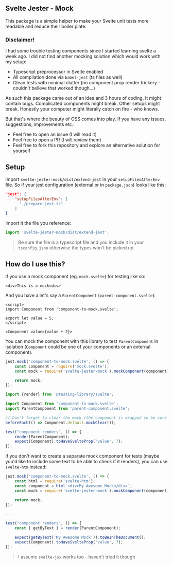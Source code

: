 ## Svelte Jester - Mock

This package is a simple helper to make your Svelte unit tests more readable and reduce their boiler plate.

### Disclaimer!

I had some trouble testing components since I started learning svelte a week ago. I did not find another mocking solution which would work with my setup:
- Typescript preprocessor in Svelte enabled
- All compilation done via `babel-jest` (ts files as well)
- Clean tests with minimal clutter (no component prop render trickery - couldn't believe that worked though...)

As such this package came out of an idea and 3 hours of coding. It might contain bugs. Complicated components might break. Other setups might break. Honestly your computer might literally catch on fire - who knows.

But that's where the beauty of OSS comes into play. If you have any issues, suggestions, improvements etc.:
- Feel free to open an issue (I will read it)
- Feel free to open a PR (I will review them)
- Feel free to fork this repository and explore an alternative solution for yourself

## Setup
Import `svelte-jester-mock/dist/extend-jest` in your `setupFilesAfterEnv` file. So if your jest configuration (external or in `package.json`) looks like this:
```json
"jest": {
    "setupFilesAfterEnv": [
      "./prepare-jest.ts"
    ]
}
```

Import it the file you reference:
```typescript
import 'svelte-jester-mock/dist/extend-jest';
```

> Be sure the file is a typescript file and you include it in your `tsconfig.json` otherwise the types won't be picked up

## How do I use this?
If you use a mock component (eg. `mock.svelte`) for testing like so:
```svelte
<div>This is a mock<div>
```

And you have a let's say a `ParentComponent` (`parent-component.svelte`):
```svelte
<script>
import Component from 'component-to-mock.svelte';

export let value = 5;
</script>

<Component value={value + 2}>
```

You can mock the component with this library to test `ParentComponent` in isolation (`Component` could be one of your components or an external component).

```typescript
jest.mock('component-to-mock.svelte', () => {
    const component = require('mock.svelte');
    const mock = require('svelte-jester-mock').mockComponent(component);

    return mock;
});

import {render} from '@testing-library/svelte';

import Component from 'component-to-mock.svelte';
import ParentComponent from 'parent-component.svelte';

// Don't forget to clear the mock (the component is wrapped so be sure to type Component.default to access any mock information)
beforeEach(() => Component.default.mockClear());

test("component renders", () => {
    render(ParentComponent);
    expect(Component).toHaveSvelteProp('value', 7);
});
```

If you don't want to create a separate mock component for tests (maybe you'd like to include some text to be able to check if it renders), you can use `svelte-htm` instead:

```typescript
jest.mock('component-to-mock.svelte', () => {
    const html = require('svelte-htm');
    const component = html`<div>My Awesome Mock</div>`;
    const mock = require('svelte-jester-mock').mockComponent(component);

    return mock;
});

...

test("component renders", () => {
    const { getByText } = render(ParentComponent);

    expect(getByText('My Awesome Mock')).toBeInTheDocument();
    expect(Component).toHaveSvelteProp('value', 7);
});
```

> I assume `svelte-jsx` works too - haven't tried it though
